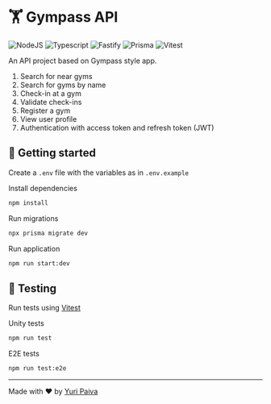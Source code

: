 # 🏋️ Gympass API
![NodeJS](https://img.shields.io/badge/-NodeJS-339933?style=flat-square&logo=node.js&logoColor=white)
![Typescript](https://img.shields.io/badge/-Typescript-3178C6?style=flat-square&logo=typescript&logoColor=white)
![Fastify](https://img.shields.io/badge/-Fastify-202020?style=flat-square&logo=fastify&logoColor=white)
![Prisma](https://img.shields.io/badge/-Prisma-2D3748?style=flat-square&logo=prisma&logoColor=white)
![Vitest](https://img.shields.io/badge/-Vitest-000000?style=flat-square&logo=vitest&logoColor=white)

An API project based on Gympass style app.
1. Search for near gyms
2. Search for gyms by name
3. Check-in at a gym
4. Validate check-ins
5. Register a gym
6. View user profile
7. Authentication with access token and refresh token (JWT)

## 🔧 Getting started
Create a `.env` file with the variables as in `.env.example`

Install dependencies
```bash
npm install
```

Run migrations
```bash
npx prisma migrate dev
```

Run application
```bash
npm run start:dev
```

## 🧪 Testing
Run tests using [Vitest](https://vitest.dev/)

Unity tests
```bash
npm run test
```

E2E tests
```bash
npm run test:e2e
```

---
Made with ❤️ by [Yuri Paiva](https://yuripaiva.dev) 